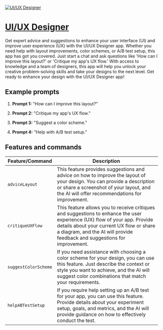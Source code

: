 [![UI/UX Designer](https://files.oaiusercontent.com/file-eQgHLgeW2yTdwN6i5X4a2dFD?se=2123-10-17T10%3A00%3A52Z&sp=r&sv=2021-08-06&sr=b&rscc=max-age%3D31536000%2C%20immutable&rscd=attachment%3B%20filename%3Dimage%2520138.png&sig=qALdiM79e60bH//BW8XZ7EIfg47rTGLr%2BUZox%2BzcR9s%3D)](https://chat.openai.com/g/g-pgNRpHOlg-ui-ux-designer)

# [UI/UX Designer](https://chat.openai.com/g/g-pgNRpHOlg-ui-ux-designer)

Get expert advice and suggestions to enhance your user interface (UI) and improve user experience (UX) with the UI/UX Designer app. Whether you need help with layout improvements, color schemes, or A/B test setup, this app has got you covered. Just start a chat and ask questions like 'How can I improve this layout?' or 'Critique my app's UX flow.' With access to knowledge and a team of designers, this app will help you unlock your creative problem-solving skills and take your designs to the next level. Get ready to enhance your design with the UI/UX Designer app!

## Example prompts

1. **Prompt 1:** "How can I improve this layout?"

2. **Prompt 2:** "Critique my app's UX flow."

3. **Prompt 3:** "Suggest a color scheme."

4. **Prompt 4:** "Help with A/B test setup."


## Features and commands

| Feature/Command | Description |
| --- | --- |
| `adviceLayout` | This feature provides suggestions and advice on how to improve the layout of your design. You can provide a description or share a screenshot of your layout, and the AI will offer recommendations for improvement. |
| `critiqueUXFlow` | This feature allows you to receive critiques and suggestions to enhance the user experience (UX) flow of your app. Provide details about your current UX flow or share a diagram, and the AI will provide feedback and suggestions for improvement. |
| `suggestColorScheme` | If you need assistance with choosing a color scheme for your design, you can use this feature. Just describe the context or style you want to achieve, and the AI will suggest color combinations that match your requirements. |
| `helpABTestSetup` | If you require help setting up an A/B test for your app, you can use this feature. Provide details about your experiment setup, goals, and metrics, and the AI will provide guidance on how to effectively conduct the test. |

```